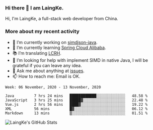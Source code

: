 ### Hi there 👋 I am LaingKe.

Hi, I'm LaingKe, a full-stack web developer from China.

### More about my recent activity

- 🔭 I’m currently working on [simdjson-java](https://github.com/laingke/simdjson-java).
- 🌱 I’m currently learning [Spring Cloud Alibaba](https://github.com/alibaba/spring-cloud-alibaba).
- :books: I’m translating [LCRH](https://github.com/LCTT/LCRH).
- 🤔 I’m looking for help with implement SIMD in native Java, I will be grateful if you can leave any idea.
- 💬 Ask me about anything at [issues](https://github.com/laingke/laingke/issues).
- 📫 How to reach me: Email is OK.

<!--START_SECTION:waka-->
```text
Week: 06 November, 2020 - 13 November, 2020

Java         7 hrs 24 mins   ████████████░░░░░░░░░░░░░   48.58 % 
JavaScript   3 hrs 25 mins   █████▓░░░░░░░░░░░░░░░░░░░   22.48 % 
Vue.js       2 hrs 56 mins   ████▓░░░░░░░░░░░░░░░░░░░░   19.22 % 
XML          56 mins         █▓░░░░░░░░░░░░░░░░░░░░░░░   06.12 % 
Markdown     13 mins         ▒░░░░░░░░░░░░░░░░░░░░░░░░   01.51 % 
```
<!--END_SECTION:waka-->

![LaingKe's GitHub Stats](https://github-readme-stats.vercel.app/api?username=laingke&show_icons=true&theme=nightowl&count_private=true)
